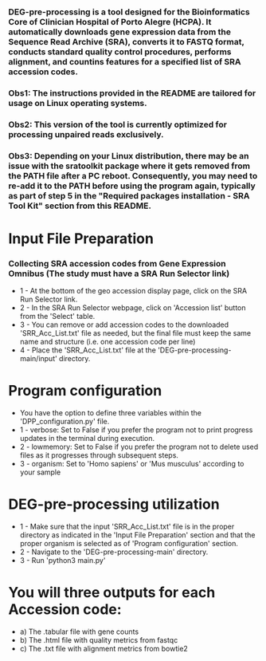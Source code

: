 ### DEG-pre-processing is a tool designed for the Bioinformatics Core of Clinician Hospital of Porto Alegre (HCPA). It automatically downloads gene expression data from the Sequence Read Archive (SRA), converts it to FASTQ format, conducts standard quality control procedures, performs alignment, and countins features for a specified list of SRA accession codes.
### Obs1: The instructions provided in the README are tailored for usage on Linux operating systems.
### Obs2: This version of the tool is currently optimized for processing unpaired reads exclusively.
### Obs3: Depending on your Linux distribution, there may be an issue with the sratoolkit package where it gets removed from the PATH file after a PC reboot. Consequently, you may need to re-add it to the PATH before using the program again, typically as part of step 5 in the "Required packages installation - SRA Tool Kit" section from this README.

# Input File Preparation
### Collecting SRA accession codes from Gene Expression Omnibus (The study must have a SRA Run Selector link)
- 1 - At the bottom of the geo accession display page, click on the SRA Run Selector link.
- 2 - In the SRA Run Selector webpage, click on 'Accession list' button from the 'Select' table.
- 3 - You can remove or add accession codes to the downloaded 'SRR_Acc_List.txt' file as needed, but the final file must keep the same name and structure (i.e. one accession code per line)
- 4 - Place the 'SRR_Acc_List.txt' file at the 'DEG-pre-processing-main/input' directory.

# Program configuration
- You have the option to define three variables within the 'DPP_configuration.py' file. 
- 1 - verbose: Set to False if you prefer the program not to print progress updates in the terminal during execution.
- 2 - lowmemory: Set to False if you prefer the program not to delete used files as it progresses through subsequent steps.
- 3 - organism: Set to 'Homo sapiens' or 'Mus musculus' according to your sample


# DEG-pre-processing utilization
- 1 - Make sure that the input 'SRR_Acc_List.txt' file is in the proper directory as indicated in the 'Input File Preparation' section and that the proper organism is selected as of 'Program configuration' section.
- 2 - Navigate to the 'DEG-pre-processing-main' directory.
- 3 - Run 'python3 main.py'

# You will three outputs for each Accession code:
- a) The .tabular file with gene counts
- b) The .html file with quality metrics from fastqc
- c) The .txt file with alignment metrics from bowtie2
